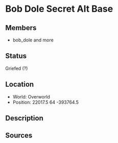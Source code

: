 # Bob Dole Secret Alt Base

## Members
- bob\_dole and more

## Status
Griefed (?)

## Location
- World: Overworld
- Position: 22017.5 64 -393764.5

## Description

## Sources
